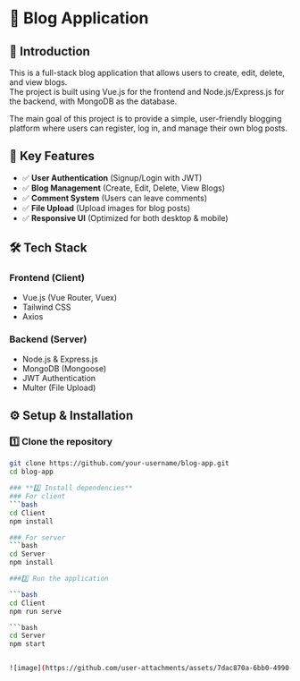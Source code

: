 # 📝 Blog Application

## 📌 Introduction
This is a full-stack blog application that allows users to create, edit, delete, and view blogs.  
The project is built using Vue.js for the frontend and Node.js/Express.js for the backend, with MongoDB as the database.

The main goal of this project is to provide a simple, user-friendly blogging platform where users can register, log in, and manage their own blog posts.

## 🌟 Key Features
- ✅ **User Authentication** (Signup/Login with JWT)
- ✅ **Blog Management** (Create, Edit, Delete, View Blogs)
- ✅ **Comment System** (Users can leave comments)
- ✅ **File Upload** (Upload images for blog posts)
- ✅ **Responsive UI** (Optimized for both desktop & mobile)

## 🛠 Tech Stack

### **Frontend (Client)**
- Vue.js (Vue Router, Vuex)
- Tailwind CSS
- Axios

### **Backend (Server)**
- Node.js & Express.js
- MongoDB (Mongoose)
- JWT Authentication
- Multer (File Upload)

## ⚙️ Setup & Installation

### **1️⃣ Clone the repository**
```bash
git clone https://github.com/your-username/blog-app.git
cd blog-app

### **2️⃣ Install dependencies**
### For client
```bash
cd Client
npm install

### For server
```bash
cd Server
npm install

###3️⃣ Run the application

```bash
cd Client
npm run serve

```bash
cd Server
npm start


![image](https://github.com/user-attachments/assets/7dac870a-6bb0-4990-bab7-95db55444242)


